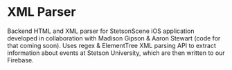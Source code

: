 # XML Parser
Backend HTML and XML parser for StetsonScene iOS application developed in collaboration with Madison Gipson & Aaron Stewart (code for that coming soon).  Uses regex & ElementTree XML parsing API to extract information about events at Stetson University, which are then written to our Firebase.
